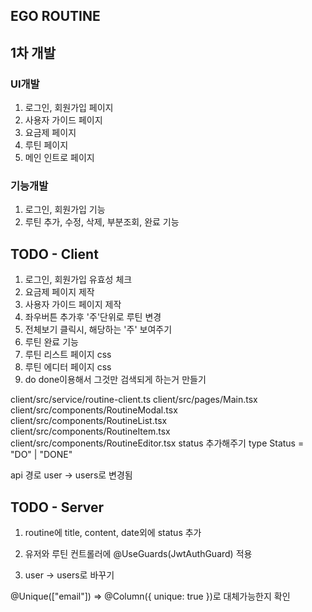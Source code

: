 ## EGO ROUTINE

## 1차 개발

### UI개발

1. 로그인, 회원가입 페이지
2. 사용자 가이드 페이지
3. 요금제 페이지
4. 루틴 페이지
5. 메인 인트로 페이지

### 기능개발

1. 로그인, 회원가입 기능
2. 루틴 추가, 수정, 삭제, 부분조회, 완료 기능

## TODO - Client

1. 로그인, 회원가입 유효성 체크
2. 요금제 페이지 제작
3. 사용자 가이드 페이지 제작
4. 좌우버튼 추가후 '주'단위로 루틴 변경
5. 전체보기 클릭시, 해당하는 '주' 보여주기
6. 루틴 완료 기능
7. 루틴 리스트 페이지 css
8. 루틴 에디터 페이지 css
9. do done이용해서 그것만 검색되게 하는거 만들기

client/src/service/routine-client.ts
client/src/pages/Main.tsx
client/src/components/RoutineModal.tsx
client/src/components/RoutineList.tsx
client/src/components/RoutineItem.tsx
client/src/components/RoutineEditor.tsx
status 추가해주기
type Status = "DO" | "DONE"

api 경로 user -> users로 변경됨

## TODO - Server

1. routine에 title, content, date외에 status 추가

2. 유저와 루틴 컨트롤러에
   @UseGuards(JwtAuthGuard)
   적용

3. user -> users로 바꾸기

@Unique(["email"]) =>
@Column({ unique: true })로 대체가능한지 확인
